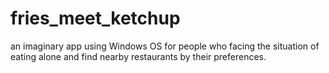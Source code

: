# fries_meet_ketchup

an imaginary app using Windows OS for people who facing the situation of eating alone and find nearby restaurants by their preferences.
